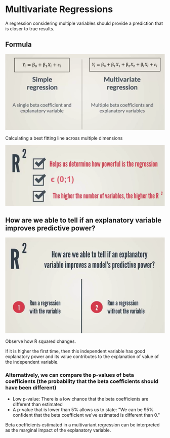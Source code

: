 # Multivariate Regressions
A regression considering multiple variables should provide a prediction that is closer to true results.

## Formula
![](multivariant.png)

Calculating a best fitting line across multiple dimensions

![](rsquared1.png)

## How are we able to tell if an explanatory variable improves predictive power?

![](rsquared2.png)

Observe how R squared changes.

If it is higher the first time, then this independent variable has good explanatory power and its value contributes to the explanation of value of the independent variable.

### Alternatively, we can compare the p-values of beta coefficients (the probability that the beta coefficients should have been different)

* Low p-value: There is a low chance that the beta coefficients are different than estimated
* A p-value that is lower than 5% allows us to state: "We can be 95% confident that the beta coefficient we've estimated is different than 0."

Beta coefficients estimated in a multivariant regression can be interpreted as the marginal impact of the explanatory variable.



